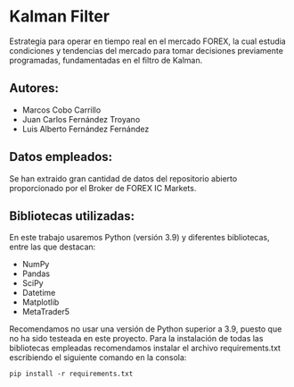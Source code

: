 # Kalman Filter
Estrategia para operar en tiempo real en el mercado FOREX, la cual estudia condiciones y tendencias del mercado para tomar decisiones previamente programadas, fundamentadas en el filtro de Kalman.

## Autores:

- Marcos Cobo Carrillo
- Juan Carlos Fernández Troyano
- Luis Alberto Fernández Fernández

## Datos empleados:

Se han extraido gran cantidad de datos del repositorio abierto proporcionado por el Broker de FOREX IC Markets.

## Bibliotecas utilizadas:

En este trabajo usaremos Python (versión 3.9) y diferentes bibliotecas, entre las que destacan:

- NumPy
- Pandas
- SciPy
- Datetime
- Matplotlib
- MetaTrader5

Recomendamos no usar una versión de Python superior a 3.9, puesto que no ha sido testeada en este proyecto. Para la instalación de todas las bibliotecas empleadas recomendamos instalar el archivo requirements.txt escribiendo el siguiente comando en la consola:

```
pip install -r requirements.txt
```
